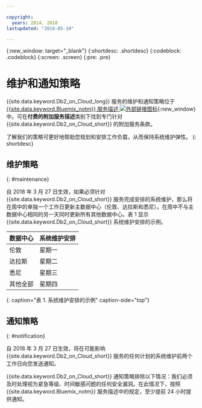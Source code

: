 ```yaml
---

copyright:
  years: 2014, 2018
lastupdated: "2018-05-10"

---
```


<!-- Attribute definitions --> 
{:new_window: target="_blank"}
{:shortdesc: .shortdesc}
{:codeblock: .codeblock}
{:screen: .screen}
{:pre: .pre}

# 维护和通知策略

{{site.data.keyword.Db2_on_Cloud_long}} 服务的维护和通知策略位于 [{{site.data.keyword.Bluemix_notm}} 服务描述 ![外部链接图标](../../icons/launch-glyph.svg "外部链接图标")](http://www.ibm.com/software/sla/sladb.nsf/sla/bm?OpenDocument){:new_window} 中。可在**付费的附加服务描述**类别下找到专门针对 {{site.data.keyword.Db2_on_Cloud_short}} 的附加服务条款。 

了解我们的策略可更好地帮助您规划和安排工作负载，从而保持系统维护弹性。
{: shortdesc}

## 维护策略
{: #maintenance}

自 2018 年 3 月 27 日生效，如果必须针对 {{site.data.keyword.Db2_on_Cloud_short}} 服务完成安排的系统维护，那么将在周中的单独一个工作日更新主数据中心（伦敦、达拉斯和悉尼）。在周中不与主数据中心相同的另一天同时更新所有其他数据中心。表 1 显示 {{site.data.keyword.Db2_on_Cloud_short}} 系统维护安排的示例。

| 数据中心 | 系统维护安排 |
|-------------|-----------------------------|
| 伦敦 | 星期一 |
| 达拉斯 | 星期二 |
| 悉尼 | 星期三 |
| 其他全部 | 星期四 |
{: caption="表 1. 系统维护安排的示例" caption-side="top"}


## 通知策略
{: #notification}

自 2018 年 3 月 27 日生效，将在可能影响 {{site.data.keyword.Db2_on_Cloud_short}} 服务的任何计划的系统维护前两个工作日向您发送通知。 

{{site.data.keyword.Db2_on_Cloud_short}} 通知策略排除以下情况：我们必须及时处理视为紧急等级、时间敏感问题的任何安全漏洞。在此情况下，按照 {{site.data.keyword.Bluemix_notm}} 服务描述中的规定，至少提前 24 小时提供通知。
